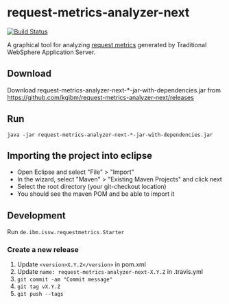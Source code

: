 # request-metrics-analyzer-next

[![Build Status](https://travis-ci.org/kgibm/request-metrics-analyzer-next.svg)](https://travis-ci.org/kgibm/request-metrics-analyzer-next)

A graphical tool for analyzing [request metrics](https://www.ibm.com/support/knowledgecenter/en/SSAW57_9.0.5/com.ibm.websphere.nd.multiplatform.doc/ae/tprf_requestmetrics.html) generated by Traditional WebSphere Application Server.

## Download

Download request-metrics-analyzer-next-*-jar-with-dependencies.jar from https://github.com/kgibm/request-metrics-analyzer-next/releases

## Run

`java -jar request-metrics-analyzer-next-*-jar-with-dependencies.jar`

## Importing the project into eclipse

* Open Eclipse and select "File" > "Import"
* In the wizard, select "Maven" > "Existing Maven Projects" and click next
* Select the root directory (your git-checkout location)
* You should see the maven POM and be able to import it

## Development

Run `de.ibm.issw.requestmetrics.Starter`

### Create a new release

1. Update `<version>X.Y.Z</version>` in pom.xml
1. Update `name: request-metrics-analyzer-next-X.Y.Z` in .travis.yml
1. `git commit -am "Commit message"`
1. `git tag vX.Y.Z`
1. `git push --tags`
